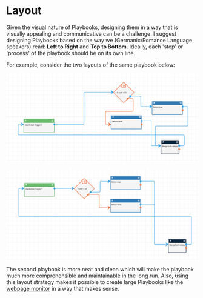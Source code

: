 # Layout

Given the visual nature of Playbooks, designing them in a way that is visually appealing and communicative can be a challenge. I suggest designing Playbooks based on the way we (Germanic/Romance Language speakers) read: **Left to Right** and **Top to Bottom**. Ideally, each 'step' or 'process' of the playbook should be on its own line.

For example, consider the two layouts of the same playbook below:

![messy](_images/messy_layout.png)

![clean](_images/clean_layout.png)

The second playbook is more neat and clean which will make the playbook much more comprehensible and maintainable in the long run. Also, using this layout strategy makes it possible to create large Playbooks like the [webpage monitor](https://raw.githubusercontent.com/fhightower/page-monitor-playbook/master/_images/pageMonitor.png) in a way that makes sense.
